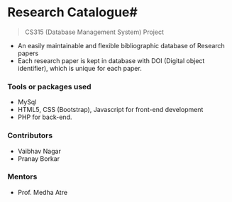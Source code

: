 # Research Catalogue#
> CS315 (Database Management System) Project

* An easily maintainable and flexible bibliographic database of Research papers
* Each research paper is kept in database with DOI (Digital object identifier), which is unique for each paper.

### Tools or packages used ###
* MySql
* HTML5, CSS (Bootstrap), Javascript for front-end development
* PHP for back-end.

### Contributors ###
* Vaibhav Nagar
* Pranay Borkar

### Mentors ###
* Prof. Medha Atre
